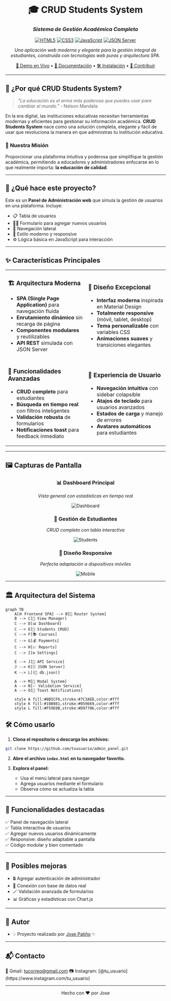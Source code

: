 
<div align="center">

# 🎓 CRUD Students System
### *Sistema de Gestión Académica Completo*

[![HTML5](https://img.shields.io/badge/HTML5-E34F26?style=for-the-badge&logo=html5&logoColor=white)](https://developer.mozilla.org/en-US/docs/Web/HTML)
[![CSS3](https://img.shields.io/badge/CSS3-1572B6?style=for-the-badge&logo=css3&logoColor=white)](https://developer.mozilla.org/en-US/docs/Web/CSS)
[![JavaScript](https://img.shields.io/badge/JavaScript-F7DF1E?style=for-the-badge&logo=javascript&logoColor=black)](https://developer.mozilla.org/en-US/docs/Web/JavaScript)
[![JSON Server](https://img.shields.io/badge/JSON_Server-000000?style=for-the-badge&logo=json&logoColor=white)](https://github.com/typicode/json-server)

*Una aplicación web moderna y elegante para la gestión integral de estudiantes, construida con tecnologías web puras y arquitectura SPA.*

[🚀 Demo en Vivo](#-instalación-rápida) • [📖 Documentación](#-características-principales) • [🛠️ Instalación](#-instalación-y-configuración) • [🤝 Contribuir](#-contribución)

</div>

---

## 🌟 **¿Por qué CRUD Students System?**

> *"La educación es el arma más poderosa que puedes usar para cambiar el mundo."* - Nelson Mandela

En la era digital, las instituciones educativas necesitan herramientas modernas y eficientes para gestionar su información académica. **CRUD Students System** nace como una solución completa, elegante y fácil de usar que revoluciona la manera en que administras tu institución educativa.

### 🎯 **Nuestra Misión**
Proporcionar una plataforma intuitiva y poderosa que simplifique la gestión académica, permitiendo a educadores y administradores enfocarse en lo que realmente importa: **la educación de calidad**.

---

## 🧠 ¿Qué hace este proyecto?

Este es un **Panel de Administración web** que simula la gestión de usuarios en una plataforma. Incluye:

- 📋 Tabla de usuarios
- 🧑‍💼 Formulario para agregar nuevos usuarios
- 🧭 Navegación lateral
- 🎨 Estilo moderno y responsive
- ⚙️ Lógica básica en JavaScript para interacción

---

## ✨ **Características Principales**

<table>
<tr>
<td width="50%">

### 🏗️ **Arquitectura Moderna**
- **SPA (Single Page Application)** para navegación fluida
- **Enrutamiento dinámico** sin recarga de página
- **Componentes modulares** y reutilizables
- **API REST** simulada con JSON Server

</td>
<td width="50%">

### 🎨 **Diseño Excepcional**
- **Interfaz moderna** inspirada en Material Design
- **Totalmente responsive** (móvil, tablet, desktop)
- **Tema personalizable** con variables CSS
- **Animaciones suaves** y transiciones elegantes

</td>
</tr>
<tr>
<td width="50%">

### 🔧 **Funcionalidades Avanzadas**
- **CRUD completo** para estudiantes
- **Búsqueda en tiempo real** con filtros inteligentes
- **Validación robusta** de formularios
- **Notificaciones toast** para feedback inmediato

</td>
<td width="50%">

### 🚀 **Experiencia de Usuario**
- **Navegación intuitiva** con sidebar colapsible
- **Atajos de teclado** para usuarios avanzados
- **Estados de carga** y manejo de errores
- **Avatares automáticos** para estudiantes

</td>
</tr>
</table>

---

## 🖼️ **Capturas de Pantalla**

<div align="center">

### 📊 Dashboard Principal
*Vista general con estadísticas en tiempo real*

![Dashboard](https://via.placeholder.com/800x400/8B5CF6/FFFFFF?text=Dashboard+Principal)

### 👥 Gestión de Estudiantes
*CRUD completo con tabla interactiva*

![Students](https://via.placeholder.com/800x400/10B981/FFFFFF?text=Gestión+de+Estudiantes)

### 📱 Diseño Responsive
*Perfecta adaptación a dispositivos móviles*

![Mobile](https://via.placeholder.com/400x600/F59E0B/FFFFFF?text=Vista+Móvil)

</div>

---

## 🏛️ **Arquitectura del Sistema**

```mermaid
graph TB
    A[🌐 Frontend SPA] --> B[📡 Router System]
    B --> C[🎨 View Manager]
    C --> D[📊 Dashboard]
    C --> E[👥 Students CRUD]
    C --> F[📚 Courses]
    C --> G[💰 Payments]
    C --> H[📈 Reports]
    C --> I[⚙️ Settings]
    
    E --> J[🔧 API Service]
    J --> K[🗄️ JSON Server]
    K --> L[(📁 db.json)]
    
    A --> M[🎯 Modal System]
    A --> N[✅ Validation Service]
    A --> O[🔔 Toast Notifications]
    
    style A fill:#8B5CF6,stroke:#7C3AED,color:#fff
    style K fill:#10B981,stroke:#059669,color:#fff
    style L fill:#F59E0B,stroke:#D97706,color:#fff
```
## 🛠️ Cómo usarlo

1. **Clona el repositorio o descarga los archivos:**

```bash
git clone https://github.com/tuusuario/admin_panel.git
```

2. **Abre el archivo `index.html` en tu navegador favorito.**

3. **Explora el panel:**
   - Usa el menú lateral para navegar
   - Agrega usuarios mediante el formulario
   - Observa cómo se actualiza la tabla

---

## 🚀 Funcionalidades destacadas

✅ Panel de navegación lateral  
✅ Tabla interactiva de usuarios  
✅ Agregar nuevos usuarios dinámicamente  
✅ Responsive: diseño adaptable a pantalla  
✅ Código modular y bien comentado  

---

## 🌟 Posibles mejoras

- 🔒 Agregar autenticación de administrador
- 🧮 Conexión con base de datos real
- 🪄 Validación avanzada de formularios
- 📊 Gráficas y estadísticas con Chart.js

---

## 🙌 Autor

- 💡 Proyecto realizado por [Jose Patiño](https://www.linkedin.com/in/tu_usuario) ✨

---

## 📬 Contacto

<p align="left">
  📧 Gmail: <a href="mailto:tucorreo@gmail.com">tucorreo@gmail.com</a>  
  📷 Instagram: [@tu_usuario](https://www.instagram.com/tu_usuario)  
</p>

---

<p align="center">
  Hecho con ❤️ por Jose
</p>
